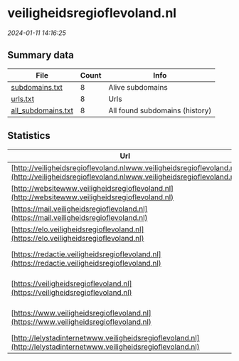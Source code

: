 # veiligheidsregioflevoland.nl
*2024-01-11 14:16:25*
## Summary data
| File       | Count | Info |
|------------|-------|------|
|[subdomains.txt](/data/veiligheidsregioflevoland.nl/subdomains.txt)|8|Alive subdomains|
|[urls.txt](/data/veiligheidsregioflevoland.nl/urls.txt)|8|Urls|
|[all_subdomains.txt](/data/veiligheidsregioflevoland.nl/all_subdomains.txt)|8|All found subdomains (history)|
## Statistics
| Url | SSL | Server | Cookie | HSTS | CSP | XFO | XXP | RP | Tech |Title |
|------------|-------|------|------|------|------|------|------|------|------|------|
|[http://veiligheidsregioflevoland.nlwww.veiligheidsregioflevoland.nl](http://veiligheidsregioflevoland.nlwww.veiligheidsregioflevoland.nl)| |Microsoft-HTTPAP...| | | | | |:white_check_mark: |Microsoft HTTPAP...|Not Found|
|[http://websitewww.veiligheidsregioflevoland.nl](http://websitewww.veiligheidsregioflevoland.nl)| |Microsoft-HTTPAP...| | | | | |:white_check_mark: |Microsoft HTTPAP...|Not Found|
|[https://mail.veiligheidsregioflevoland.nl](https://mail.veiligheidsregioflevoland.nl)| || | | | | |:white_check_mark: |HSTS||
|[https://elo.veiligheidsregioflevoland.nl](https://elo.veiligheidsregioflevoland.nl)| |-| | | | |:white_check_mark: |:white_check_mark: |Microsoft ASP.NE...|CK Mensenmassa|
|[https://redactie.veiligheidsregioflevoland.nl](https://redactie.veiligheidsregioflevoland.nl)| |-|:white_check_mark: |:white_check_mark: | |:white_check_mark: |:white_check_mark: |HSTS Microsoft A...|Object moved|
|[https://veiligheidsregioflevoland.nl](https://veiligheidsregioflevoland.nl)| |-| |:white_check_mark: |:white_check_mark: |:white_check_mark: |:white_check_mark: |HSTS Microsoft A...|Object moved|
|[https://www.veiligheidsregioflevoland.nl](https://www.veiligheidsregioflevoland.nl)| |-| |:white_check_mark: |:white_check_mark: |:white_check_mark: |:white_check_mark: |HSTS Microsoft A...|Home - Website V...|
|[http://lelystadinternetwww.veiligheidsregioflevoland.nl](http://lelystadinternetwww.veiligheidsregioflevoland.nl)| |Microsoft-HTTPAP...| | | | | |:white_check_mark: |Microsoft HTTPAP...|Not Found|